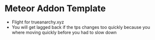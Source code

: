# Meteor Addon Template

- Flight for trueanarchy.xyz
- You will get lagged back if the tps changes too quickly because you where moving quickly before you had to slow down
